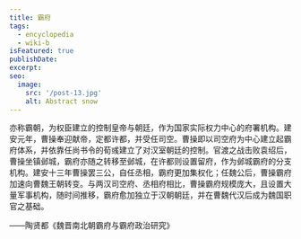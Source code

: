 ```yaml
---
title: 霸府
tags:
  - encyclopedia
  - wiki-b
isFeatured: true
publishDate: 
excerpt: 
seo:
  image:
    src: '/post-13.jpg'
    alt: Abstract snow
---
```


亦称霸朝，为权臣建立的控制皇帝与朝廷，作为国家实际权力中心的府署机构。建安元年，曹操奉迎献帝，定都许都，并受任司空。曹操即以司空府为中心建立起霸府体系，并依靠任尚书令的荀彧建立了对汉室朝廷的控制。官渡之战击败袁绍后，曹操坐镇邺城，霸府亦随之转移至邺城，在许都则设置留府，作为邺城霸府的分支机构。建安十三年曹操罢三公，自任丞相，霸府更加集权化；任魏公后，曹操霸府加速向曹魏王朝转变。与两汉司空府、丞相府相比，曹操霸府规模庞大，且设置大量军事机构，随时间推移，霸府愈加独立于汉朝朝廷，并在曹魏代汉后成为魏国职官之基础。

——陶贤都《魏晋南北朝霸府与霸府政治研究》
